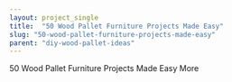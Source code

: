 ```yaml
---
layout: project_single
title:  "50 Wood Pallet Furniture Projects Made Easy"
slug: "50-wood-pallet-furniture-projects-made-easy"
parent: "diy-wood-pallet-ideas"
---
```

50 Wood Pallet Furniture Projects Made Easy                                                                                                                                                                                 More
